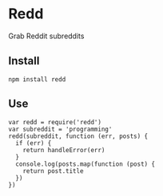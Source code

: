 # Redd

Grab Reddit subreddits

## Install

    npm install redd

## Use

    var redd = require('redd')
    var subreddit = 'programming'
    redd(subreddit, function (err, posts) {
      if (err) {
        return handleError(err)
      }
      console.log(posts.map(function (post) {
        return post.title
      })
    })
